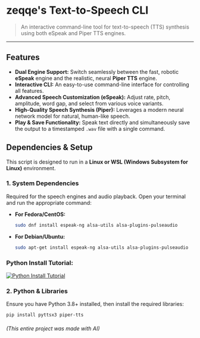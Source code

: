# zeqqe's Text-to-Speech CLI

> An interactive command-line tool for text-to-speech (TTS) synthesis using both eSpeak and Piper TTS engines.

---

## Features

* **Dual Engine Support:** Switch seamlessly between the fast, robotic **eSpeak** engine and the realistic, neural **Piper TTS** engine.
* **Interactive CLI:** An easy-to-use command-line interface for controlling all features.
* **Advanced Speech Customization (eSpeak):** Adjust rate, pitch, amplitude, word gap, and select from various voice variants.
* **High-Quality Speech Synthesis (Piper):** Leverages a modern neural network model for natural, human-like speech.
* **Play & Save Functionality:** Speak text directly and simultaneously save the output to a timestamped `.wav` file with a single command.

## Dependencies & Setup

This script is designed to run in a **Linux or WSL (Windows Subsystem for Linux)** environment.

### 1. System Dependencies

Required for the speech engines and audio playback. Open your terminal and run the appropriate command:

* **For Fedora/CentOS:**
    ```bash
    sudo dnf install espeak-ng alsa-utils alsa-plugins-pulseaudio
    ```
* **For Debian/Ubuntu:**
    ```bash
    sudo apt-get install espeak-ng alsa-utils alsa-plugins-pulseaudio
    ```

### Python Install Tutorial:
[![Python Install Tutorial](https://i.ytimg.com/vi/ddGTXBhaGWA/hq720.jpg?sqp=-oaymwEnCNAFEJQDSFryq4qpAxkIARUAAIhCGAHYAQHiAQoIGBACGAY4AUAB&rs=AOn4CLBHgfdcWE4URTwe-kzMvYQ_gcqAYw)](https://www.youtube.com/watch?v=ddGTXBhaGWA)


### 2. Python & Libraries

Ensure you have Python 3.8+ installed, then install the required libraries:

```bash
pip install pyttsx3 piper-tts
```
###### (This entire project was made with AI)
